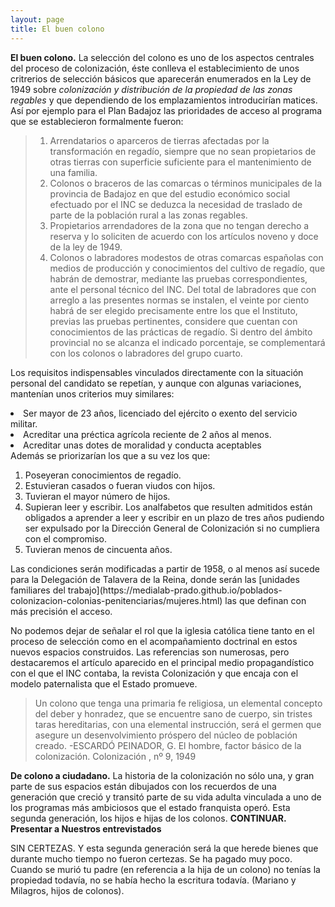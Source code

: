 ```yaml
---
layout: page
title: El buen colono
---
```


**El buen colono.** La selección del colono es uno de los aspectos centrales del proceso de colonización, éste conlleva el establecimiento de unos critrerios de selección básicos que aparecerán enumerados en la Ley de 1949 sobre *colonización y distribución de la propiedad de las zonas regables* y que dependiendo de los emplazamientos introducirían matices. Así por ejemplo para el Plan Badajoz las prioridades de acceso al programa que se establecieron formalmente fueron:

> 1. Arrendatarios o aparceros de tierras afectadas por la transformación en regadío, siempre que no sean propietarios de otras tierras con superficie suficiente para el mantenimiento de una familia.
> 2. Colonos o braceros de las comarcas o términos municipales de la provincia de Badajoz en que del estudio económico social efectuado por el INC se deduzca la necesidad de traslado de parte de la población rural a las zonas regables.
> 3. Propietarios arrendadores de la zona que no tengan derecho a reserva y lo soliciten de acuerdo con los artículos noveno y doce de la ley de 1949.
> 4. Colonos o labradores modestos de otras comarcas españolas con medios de producción y conocimientos del cultivo de regadío, que habrán de demostrar, mediante las pruebas correspondientes, ante el personal técnico del INC. Del total de labradores que con arreglo a las presentes normas se instalen, el veinte por ciento habrá de ser elegido precisamente entre los que el Instituto, previas las pruebas pertinentes, considere que cuentan con conocimientos de las prácticas de regadío. Si dentro del ámbito provincial no se alcanza el indicado porcentaje, se complementará con los colonos o labradores del grupo cuarto.


Los requisitos indispensables vinculados directamente con la situación personal del candidato se repetían, y aunque con algunas variaciones, mantenían unos criterios muy similares:

> <ol>
<li>Ser mayor de 23 años, licenciado del ejército o exento del servicio militar.</li>
<li>Acreditar una préctica agrícola reciente de 2 años al menos.</li>
<li>Acreditar unas dotes de moralidad y conducta aceptables</li>
</ol>
Además se priorizarían los que a su vez los que:
<ol>
<li>Poseyeran conocimientos de regadío.</li>
<li>Estuvieran casados o fueran viudos con hijos.</li>
<li>Tuvieran el mayor número de hijos.</li>
<li>Supieran leer y escribir. Los analfabetos que resulten admitidos están obligados a aprender a leer y escribir en un plazo de tres años  pudiendo ser expulsado por la Dirección General de Colonización si no cumpliera con el compromiso.</li>
<li>Tuvieran menos de cincuenta años.</li>
</ol>
Las condiciones serán modificadas a partir de 1958, o al menos así sucede para la Delegación de Talavera de la Reina, donde serán las [unidades familiares del trabajo](https://medialab-prado.github.io/poblados-colonizacion-colonias-penitenciarias/mujeres.html) las que definan con más precisión el acceso.

No podemos dejar de señalar el rol que la iglesia católica tiene tanto en el proceso de selección como en el acompañamiento doctrinal en estos nuevos espacios construidos.  Las referencias son numerosas, pero destacaremos el artículo aparecido en el principal medio propagandístico con el que el INC contaba, la revista Colonización y que encaja con el modelo paternalista que el Estado promueve.

>Un colono que tenga una primaria fe religiosa, un elemental concepto del deber y honradez, que se encuentre sano de cuerpo, sin tristes taras hereditarias, con una elemental instrucción, será el germen que asegure un desenvolvimiento próspero del núcleo de población creado. -ESCARDÓ PEINADOR, G. El hombre, factor básico de la colonización. Colonización , nº 9, 1949

**De colono a ciudadano.** La historia de la colonización no sólo una, y gran parte de sus espacios están dibujados con los recuerdos de una generación que creció y transitó parte de su vida adulta vinculada a uno de los programas más ambiciosos que el estado franquista operó. Esta segunda generación, los hijos e hijas de los colonos.
**CONTINUAR. Presentar a Nuestros entrevistados**

SIN CERTEZAS. Y esta segunda generación será la que herede bienes que durante mucho tiempo no fueron certezas. Se ha pagado muy poco. Cuando se murió tu padre (en referencia a la hija de un colono) no tenías la propiedad todavía, no se había hecho la escritura todavía. (Mariano y Milagros, hijos de colonos).
